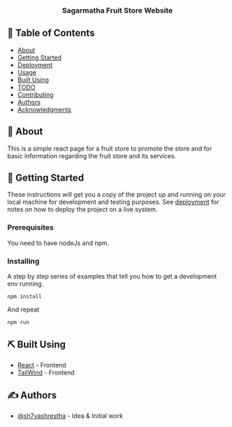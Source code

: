 <h3 align="center">Sagarmatha Fruit Store Website</h3>

<div align="center">

</div>

## 📝 Table of Contents
- [About](#about)
- [Getting Started](#getting_started)
- [Deployment](#deployment)
- [Usage](#usage)
- [Built Using](#built_using)
- [TODO](../TODO.md)
- [Contributing](../CONTRIBUTING.md)
- [Authors](#authors)
- [Acknowledgments](#acknowledgement)

## 🧐 About <a name = "about"></a>
This is a simple react page for a fruit store to promote the store and for basic information regarding the fruit store and its services.

## 🏁 Getting Started <a name = "getting_started"></a>
These instructions will get you a copy of the project up and running on your local machine for development and testing purposes. See [deployment](#deployment) for notes on how to deploy the project on a live system.

### Prerequisites
You need to have nodeJs and npm.


### Installing
A step by step series of examples that tell you how to get a development env running.


```
npm install
```
And repeat

```
npm run
```



## ⛏️ Built Using <a name = "built_using"></a>
- [React](https://react.dev/) - Frontend
- [TailWind](https://tailwindcss.com//) - Frontend

## ✍️ Authors <a name = "authors"></a>
- [@sh7vashrestha](https://github.com/sh7vashrestha) - Idea & Initial work